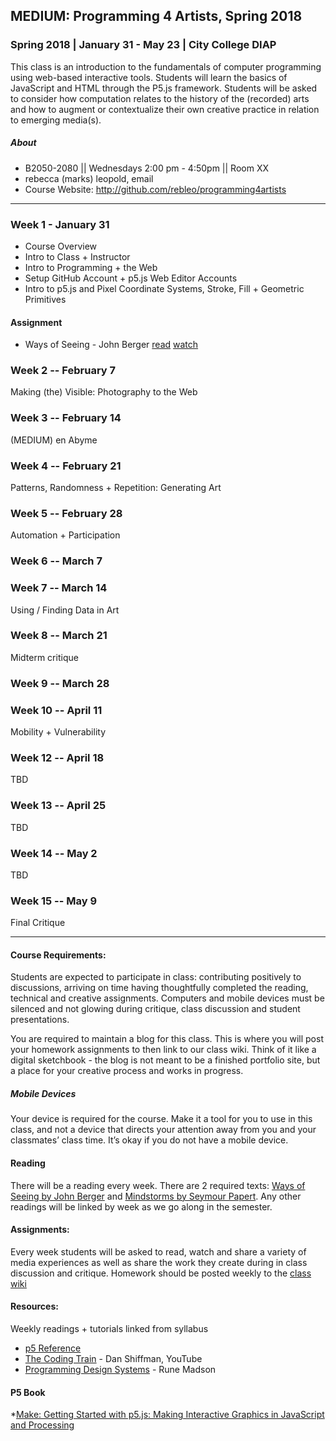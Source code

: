 ## MEDIUM: Programming 4 Artists, Spring 2018
### Spring 2018 | January 31 - May 23 | City College DIAP

This class is an introduction to the fundamentals of computer programming using web-based interactive tools. Students will learn the basics of JavaScript and HTML through the P5.js framework. Students will be asked to consider how computation relates to the history of the (recorded) arts and how to augment or contextualize their own creative practice in relation to emerging media(s).  

##### About
* B2050-2080 || Wednesdays 2:00 pm - 4:50pm || Room XX
* rebecca (marks) leopold, email
* Course Website: http://github.com/rebleo/programming4artists

___
### Week 1 - January 31
* Course Overview
* Intro to Class + Instructor
* Intro to Programming + the Web
* Setup GitHub Account + p5.js Web Editor Accounts
* Intro to p5.js and Pixel Coordinate Systems, Stroke, Fill + Geometric Primitives

#### Assignment
* Ways of Seeing - John Berger [read](https://monoskop.org/images/9/9e/Berger_John_Ways_of_Seeing.pdf) [watch](https://www.youtube.com/watch?v=0pDE4VX_9Kk)

### Week 2 -- February 7
Making (the) Visible: Photography to the Web

### Week 3 -- February 14
(MEDIUM) en Abyme

### Week 4 -- February 21
Patterns, Randomness + Repetition: Generating Art

### Week 5 -- February 28
Automation + Participation

### Week 6 -- March 7

### Week 7 -- March 14
Using / Finding Data in Art

### Week 8 -- March 21
Midterm critique

### Week 9 -- March 28

### Week 10 -- April 11
Mobility + Vulnerability

### Week 12 -- April 18
TBD

### Week 13 -- April 25
TBD

### Week 14 -- May 2
TBD

### Week 15 -- May 9
Final Critique

---
#### Course Requirements:
Students are expected to participate in class: contributing positively to discussions, arriving on time having thoughtfully completed the reading, technical and creative assignments. Computers and mobile devices must be silenced and not glowing during critique, class discussion and student presentations.

You are required to maintain a blog for this class. This is where you will post your homework assignments to then link to our class wiki. Think of it like a digital sketchbook - the blog is not meant to be a finished portfolio site, but a place for your creative process and works in progress.

##### Mobile Devices
Your device is required for the course. Make it a tool for you to use in this class, and not a device that directs your attention away from you and your classmates’ class time. It’s okay if you do not have a mobile device.

#### Reading
There will be a reading every week. There are 2 required texts: [Ways of Seeing by John Berger](https://www.penguin.co.uk/books/56465/ways-of-seeing/) and [Mindstorms by Seymour Papert](https://www.amazon.com/Mindstorms-Children-Computers-Powerful-Ideas/dp/0465046746). Any other readings will be linked by week as we go along in the semester.

#### Assignments:
Every week students will be asked to read, watch and share a variety of media experiences as well as share the work they create during in class discussion and critique. Homework should be posted weekly to the [class wiki](https://github.com/rebleo/programming4artists/wiki)

#### Resources:
Weekly readings + tutorials linked from syllabus
* [p5 Reference](https://p5js.org/reference/)
* [The Coding Train](https://www.youtube.com/user/shiffman/playlists?sort=dd&view=50&shelf_id=14) - Dan Shiffman, YouTube
* [Programming Design Systems](https://programmingdesignsystems.com/) - Rune Madson


#### P5 Book
*[Make: Getting Started with p5.js: Making Interactive Graphics in JavaScript and Processing](http://amzn.to/1PmztVt)
